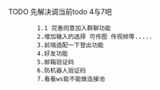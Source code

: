TODO 先解决调当前todo 4与7吧

            1.1 完善同意加入群聊功能
            2.增加输入的选择 可传图 传视频等.....  
            3.前端适配一下登出功能
            4.好友功能
            5.邮箱验证码
            6.防机器人验证码
            7.看看ws能不能做连接池